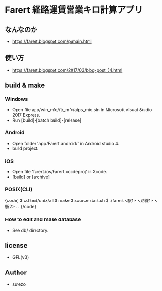 # Farert 経路運賃営業キロ計算アプリ

## なんなのか
- https://farert.blogspot.com/p/main.html

## 使い方
- https://farert.blogspot.com/2017/03/blog-post_54.html

## build & make

### Windows
+ Open file app/win_mfc/fjr_mfc/alps_mfc.sln in Microsoft Visual Studio 2017 Express.
+ Run [build]-[batch build]-[release]

### Android
+ Open folder 'app/Farert.android/' in Android studio 4.
+ build project.

### iOS
+ Open file 'farert.ios/Farert.xcodeproj' in Xcode.
+ [build] or [archive]

### POSIX(CLI)
{code}
$ cd test/unix/all
$ make
$ source start.sh
$ ./farert <駅1> <路線1> <駅2> ...
{/code}
### How to edit and make database
- See db/ directory.

## license
- GPL(v3)

## Author
- sutezo

